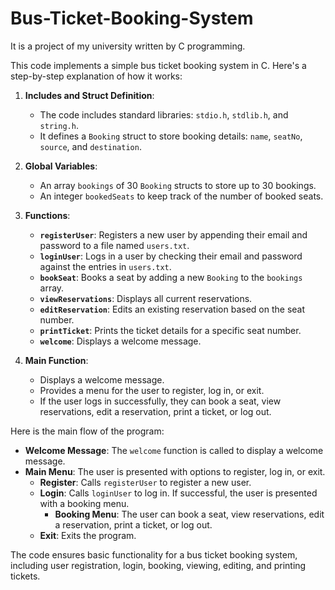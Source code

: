 # Bus-Ticket-Booking-System
It is a project of my university written by C programming.

This code implements a simple bus ticket booking system in C. Here's a step-by-step explanation of how it works:

1. **Includes and Struct Definition**:
   - The code includes standard libraries: `stdio.h`, `stdlib.h`, and `string.h`.
   - It defines a `Booking` struct to store booking details: `name`, `seatNo`, `source`, and `destination`.

2. **Global Variables**:
   - An array `bookings` of 30 `Booking` structs to store up to 30 bookings.
   - An integer `bookedSeats` to keep track of the number of booked seats.

3. **Functions**:
   - **`registerUser`**: Registers a new user by appending their email and password to a file named `users.txt`.
   - **`loginUser`**: Logs in a user by checking their email and password against the entries in `users.txt`.
   - **`bookSeat`**: Books a seat by adding a new `Booking` to the `bookings` array.
   - **`viewReservations`**: Displays all current reservations.
   - **`editReservation`**: Edits an existing reservation based on the seat number.
   - **`printTicket`**: Prints the ticket details for a specific seat number.
   - **`welcome`**: Displays a welcome message.

4. **Main Function**:
   - Displays a welcome message.
   - Provides a menu for the user to register, log in, or exit.
   - If the user logs in successfully, they can book a seat, view reservations, edit a reservation, print a ticket, or log out.

Here is the main flow of the program:

- **Welcome Message**: The `welcome` function is called to display a welcome message.
- **Main Menu**: The user is presented with options to register, log in, or exit.
  - **Register**: Calls `registerUser` to register a new user.
  - **Login**: Calls `loginUser` to log in. If successful, the user is presented with a booking menu.
    - **Booking Menu**: The user can book a seat, view reservations, edit a reservation, print a ticket, or log out.
  - **Exit**: Exits the program.

The code ensures basic functionality for a bus ticket booking system, including user registration, login, booking, viewing, editing, and printing tickets.

